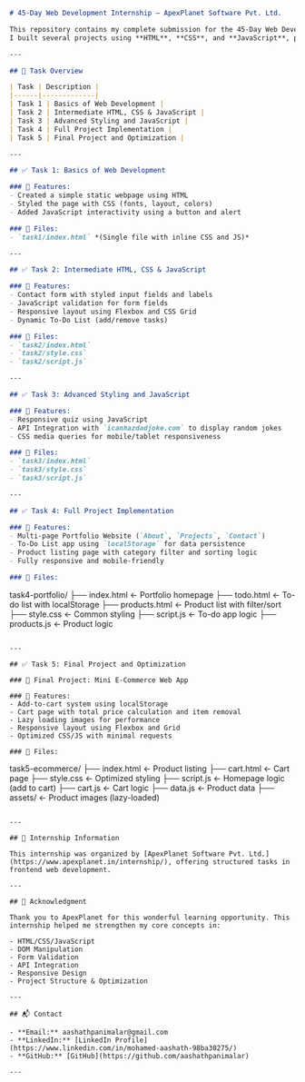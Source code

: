 ```markdown
# 45-Day Web Development Internship – ApexPlanet Software Pvt. Ltd.

This repository contains my complete submission for the 45-Day Web Development Internship organized by **ApexPlanet Software Pvt. Ltd.**.  
I built several projects using **HTML**, **CSS**, and **JavaScript**, progressing from basic to advanced levels.

---

## 📌 Task Overview

| Task | Description |
|------|-------------|
| Task 1 | Basics of Web Development |
| Task 2 | Intermediate HTML, CSS & JavaScript |
| Task 3 | Advanced Styling and JavaScript |
| Task 4 | Full Project Implementation |
| Task 5 | Final Project and Optimization |

---

## ✅ Task 1: Basics of Web Development

### 🔹 Features:
- Created a simple static webpage using HTML
- Styled the page with CSS (fonts, layout, colors)
- Added JavaScript interactivity using a button and alert

### 📂 Files:
- `task1/index.html` *(Single file with inline CSS and JS)*

---

## ✅ Task 2: Intermediate HTML, CSS & JavaScript

### 🔹 Features:
- Contact form with styled input fields and labels
- JavaScript validation for form fields
- Responsive layout using Flexbox and CSS Grid
- Dynamic To-Do List (add/remove tasks)

### 📂 Files:
- `task2/index.html`
- `task2/style.css`
- `task2/script.js`

---

## ✅ Task 3: Advanced Styling and JavaScript

### 🔹 Features:
- Responsive quiz using JavaScript
- API Integration with `icanhazdadjoke.com` to display random jokes
- CSS media queries for mobile/tablet responsiveness

### 📂 Files:
- `task3/index.html`
- `task3/style.css`
- `task3/script.js`

---

## ✅ Task 4: Full Project Implementation

### 🔹 Features:
- Multi-page Portfolio Website (`About`, `Projects`, `Contact`)
- To-Do List app using `localStorage` for data persistence
- Product listing page with category filter and sorting logic
- Fully responsive and mobile-friendly

### 📂 Files:
```

task4-portfolio/
├── index.html            ← Portfolio homepage
├── todo.html             ← To-do list with localStorage
├── products.html         ← Product list with filter/sort
├── style.css             ← Common styling
├── script.js             ← To-do app logic
├── products.js           ← Product logic

```

---

## ✅ Task 5: Final Project and Optimization

### 🔹 Final Project: Mini E-Commerce Web App

### 🔹 Features:
- Add-to-cart system using localStorage
- Cart page with total price calculation and item removal
- Lazy loading images for performance
- Responsive layout using Flexbox and Grid
- Optimized CSS/JS with minimal requests

### 📂 Files:
```

task5-ecommerce/
├── index.html             ← Product listing
├── cart.html              ← Cart page
├── style.css              ← Optimized styling
├── script.js              ← Homepage logic (add to cart)
├── cart.js                ← Cart logic
├── data.js                ← Product data
├── assets/                ← Product images (lazy-loaded)

```

---

## 🔗 Internship Information

This internship was organized by [ApexPlanet Software Pvt. Ltd.](https://www.apexplanet.in/internship/), offering structured tasks in frontend web development.

---

## 🙌 Acknowledgment

Thank you to ApexPlanet for this wonderful learning opportunity. This internship helped me strengthen my core concepts in:

- HTML/CSS/JavaScript
- DOM Manipulation
- Form Validation
- API Integration
- Responsive Design
- Project Structure & Optimization

---

## 📬 Contact

- **Email:** aashathpanimalar@gmail.com  
- **LinkedIn:** [LinkedIn Profile](https://www.linkedin.com/in/mohamed-aashath-98ba30275/)  
- **GitHub:** [GitHub](https://github.com/aashathpanimalar)

---

```
